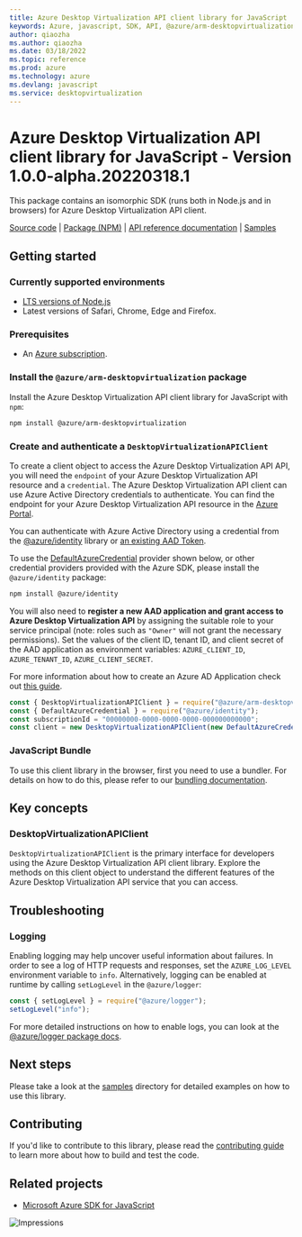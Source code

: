 ```yaml
---
title: Azure Desktop Virtualization API client library for JavaScript
keywords: Azure, javascript, SDK, API, @azure/arm-desktopvirtualization, desktopvirtualization
author: qiaozha
ms.author: qiaozha
ms.date: 03/18/2022
ms.topic: reference
ms.prod: azure
ms.technology: azure
ms.devlang: javascript
ms.service: desktopvirtualization
---
```

# Azure Desktop Virtualization API client library for JavaScript - Version 1.0.0-alpha.20220318.1 


This package contains an isomorphic SDK (runs both in Node.js and in browsers) for Azure Desktop Virtualization API client.



[Source code](https://github.com/Azure/azure-sdk-for-js/tree/main/sdk/desktopvirtualization/arm-desktopvirtualization) |
[Package (NPM)](https://www.npmjs.com/package/@azure/arm-desktopvirtualization) |
[API reference documentation](https://docs.microsoft.com/javascript/api/@azure/arm-desktopvirtualization?view=azure-node-preview) |
[Samples](https://github.com/Azure-Samples/azure-samples-js-management)

## Getting started

### Currently supported environments

- [LTS versions of Node.js](https://nodejs.org/about/releases/)
- Latest versions of Safari, Chrome, Edge and Firefox.

### Prerequisites

- An [Azure subscription][azure_sub].

### Install the `@azure/arm-desktopvirtualization` package

Install the Azure Desktop Virtualization API client library for JavaScript with `npm`:

```bash
npm install @azure/arm-desktopvirtualization
```

### Create and authenticate a `DesktopVirtualizationAPIClient`

To create a client object to access the Azure Desktop Virtualization API API, you will need the `endpoint` of your Azure Desktop Virtualization API resource and a `credential`. The Azure Desktop Virtualization API client can use Azure Active Directory credentials to authenticate.
You can find the endpoint for your Azure Desktop Virtualization API resource in the [Azure Portal][azure_portal].

You can authenticate with Azure Active Directory using a credential from the [@azure/identity][azure_identity] library or [an existing AAD Token](https://github.com/Azure/azure-sdk-for-js/blob/master/sdk/identity/identity/samples/AzureIdentityExamples.md#authenticating-with-a-pre-fetched-access-token).

To use the [DefaultAzureCredential][defaultazurecredential] provider shown below, or other credential providers provided with the Azure SDK, please install the `@azure/identity` package:

```bash
npm install @azure/identity
```

You will also need to **register a new AAD application and grant access to Azure Desktop Virtualization API** by assigning the suitable role to your service principal (note: roles such as `"Owner"` will not grant the necessary permissions).
Set the values of the client ID, tenant ID, and client secret of the AAD application as environment variables: `AZURE_CLIENT_ID`, `AZURE_TENANT_ID`, `AZURE_CLIENT_SECRET`.

For more information about how to create an Azure AD Application check out [this guide](https://docs.microsoft.com/azure/active-directory/develop/howto-create-service-principal-portal).

```javascript
const { DesktopVirtualizationAPIClient } = require("@azure/arm-desktopvirtualization");
const { DefaultAzureCredential } = require("@azure/identity");
const subscriptionId = "00000000-0000-0000-0000-000000000000";
const client = new DesktopVirtualizationAPIClient(new DefaultAzureCredential(), subscriptionId);
```


### JavaScript Bundle
To use this client library in the browser, first you need to use a bundler. For details on how to do this, please refer to our [bundling documentation](https://aka.ms/AzureSDKBundling).

## Key concepts

### DesktopVirtualizationAPIClient

`DesktopVirtualizationAPIClient` is the primary interface for developers using the Azure Desktop Virtualization API client library. Explore the methods on this client object to understand the different features of the Azure Desktop Virtualization API service that you can access.

## Troubleshooting

### Logging

Enabling logging may help uncover useful information about failures. In order to see a log of HTTP requests and responses, set the `AZURE_LOG_LEVEL` environment variable to `info`. Alternatively, logging can be enabled at runtime by calling `setLogLevel` in the `@azure/logger`:

```javascript
const { setLogLevel } = require("@azure/logger");
setLogLevel("info");
```

For more detailed instructions on how to enable logs, you can look at the [@azure/logger package docs](https://github.com/Azure/azure-sdk-for-js/tree/main/sdk/core/logger).

## Next steps

Please take a look at the [samples](https://github.com/Azure-Samples/azure-samples-js-management) directory for detailed examples on how to use this library.

## Contributing

If you'd like to contribute to this library, please read the [contributing guide](https://github.com/Azure/azure-sdk-for-js/blob/main/CONTRIBUTING.md) to learn more about how to build and test the code.

## Related projects

- [Microsoft Azure SDK for JavaScript](https://github.com/Azure/azure-sdk-for-js)

![Impressions](https://azure-sdk-impressions.azurewebsites.net/api/impressions/azure-sdk-for-js%2Fsdk%2Fdesktopvirtualization%2Farm-desktopvirtualization%2FREADME.png)

[azure_cli]: https://docs.microsoft.com/cli/azure
[azure_sub]: https://azure.microsoft.com/free/
[azure_sub]: https://azure.microsoft.com/free/
[azure_portal]: https://portal.azure.com
[azure_identity]: https://github.com/Azure/azure-sdk-for-js/tree/main/sdk/identity/identity
[defaultazurecredential]: https://github.com/Azure/azure-sdk-for-js/tree/main/sdk/identity/identity#defaultazurecredential

